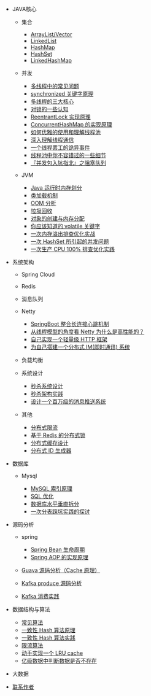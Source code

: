 - JAVA核心

  - 集合

    - [ArrayList/Vector](collections/ArrayList.md)
    - [LinkedList](collections/LinkedList.md)
    - [HashMap](collections/HashMap.md)
    - [HashSet](collections/HashSet.md)
    - [LinkedHashMap](collections/LinkedHashMap.md)

  - 并发

    - [多线程中的常见问题](thread/Thread-common-problem.md)
    - [synchronized 关键字原理](thread/Synchronize.md)
    - [多线程的三大核心](thread/Threadcore.md)
    - [对锁的一些认知](thread/Java-lock.md)
    - [ReentrantLock 实现原理 ](thread/ReentrantLock.md)
    - [ConcurrentHashMap 的实现原理](thread/ConcurrentHashMap.md)
    - [如何优雅的使用和理解线程池](thread/ThreadPoolExecutor.md)
    - [深入理解线程通信](thread/thread-communication.md)
    - [一个线程罢工的诡异事件](thread/thread-gone.md)
    - [线程池中你不容错过的一些细节](thread/thread-gone2.md)
    - [『并发包入坑指北』之阻塞队列](thread/ArrayBlockingQueue.md)

  - JVM

    - [Java 运行时内存划分](jvm/MemoryAllocation.md)
    - [类加载机制](jvm/ClassLoad.md)
    - [OOM 分析](jvm/OOM-analysis.md)
    - [垃圾回收](jvm/GarbageCollection.md)
    - [对象的创建与内存分配](jvm/newObject.md)
    - [你应该知道的 volatile 关键字](jvm/volatile.md)
    - [一次内存溢出排查优化实战](jvm/OOM-Disruptor.md)
    - [一次 HashSet 所引起的并发问题](jvm/JVM-concurrent-HashSet-problem.md)
    - [一次生产 CPU 100% 排查优化实践](jvm/cpu-percent-100.md)

- 系统架构

  - Spring Cloud
  
  
  - Redis
  
  
  - 消息队列
  
  
  - Netty
  
    - [SpringBoot 整合长连接心跳机制](netty/Netty(1)TCP-Heartbeat.md)
    - [从线程模型的角度看 Netty 为什么是高性能的？](netty/Netty(2)Thread-model.md)
    - [自己实现一个轻量级 HTTP 框架](netty/cicada.md)
    - [为自己搭建一个分布式 IM(即时通讯) 系统](netty/cim.md)
  
  - 负载均衡
  
  
  - 系统设计
  
    - [秒杀系统设计](architecture-design/Spike.md)
    - [秒杀架构实践](architecture-design/seconds-kill.md)
    - [设计一个百万级的消息推送系统](architecture-design/million-sms-push.md)
	
  - 其他
  
    - [分布式限流](distributed/Distributed-Limit.md)
    - [基于 Redis 的分布式锁](distributed/distributed-lock-redis.md)
    - [分布式缓存设计](distributed/Cache-design.md)
    - [分布式 ID 生成器](distributed/ID-generator.md)
  
- 数据库

  - Mysql

	- [MySQL 索引原理](db/MySQL-Index.md)
	- [SQL 优化](db/SQL-optimization.md)
	- [数据库水平垂直拆分](db/DB-split.md)
	- [一次分表踩坑实践的探讨](db/sharding-db.md)
  
- 源码分析

  - spring

	- [Spring Bean 生命周期](frame/spring-bean-lifecycle.md)
	- [Spring AOP 的实现原理](frame/SpringAOP.md) 
  - [Guava 源码分析（Cache 原理）](frame/guava-cache.md)
  - [Kafka produce 源码分析](frame/kafka-product.md)
  - [Kafka 消费实践](frame/kafka-consumer.md)

- 数据结构与算法

  - [常见算法](algorithm/common-algorithm.md)
  - [一致性 Hash 算法原理](algorithm/Consistent-Hash.md)
  - [一致性 Hash 算法实践](algorithm/consistent-hash-implement.md)
  - [限流算法](algorithm/Limiting.md)
  - [动手实现一个 LRU cache](algorithm/LRU-cache.md)
  - [亿级数据中判断数据是否不存在](algorithm/guava-bloom-filter.md)

- 大数据

- [联系作者](contactme.md)
